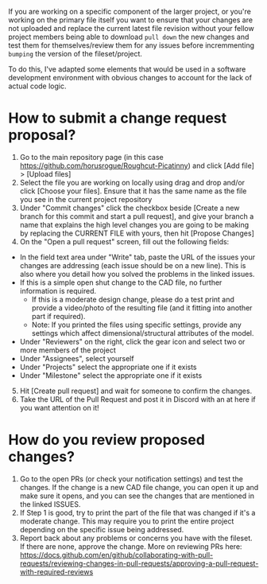 If you are working on a specific component of the larger project, or you're working on the primary file itself you want to ensure that your changes
are not uploaded and replace the current latest file revision without your fellow project members being able to download `pull down` the new changes
and test them for themselves/review them for any issues before incremmenting `bumping` the version of the fileset/project. 

To do this, I've adapted some elements that would be used in a software development environment with obvious changes to account for the lack of
actual code logic.

# How to submit a change request proposal?

1. Go to the main repository page (in this case https://github.com/horusrogue/Roughcut-Picatinny) and click [Add file] > [Upload files]
2. Select the file you are working on locally using drag and drop and/or click [Choose your files]. Ensure that it has the same name as the file
you see in the current project repository
3. Under "Commit changes" click the checkbox beside [Create a new branch for this commit and start a pull request], and give your branch a name
that explains the high level changes you are going to be making by replacing the CURRENT FILE with yours, then hit [Propose Changes]
4. On the "Open a pull request" screen, fill out the following fields:

- In the field text area under "Write" tab, paste the URL of the issues your changes are addressing (each issue should be on a new line). This is
also where you detail how you solved the problems in the linked issues. 
- If this is a simple open shut change to the CAD file, no further information is required. 
  - If this is a moderate design change, please do a test print and provide a video/photo of the resulting file (and it fitting into another part if
required). 
  - Note: If you printed the files using specific settings, provide any settings which affect dimensional/structural attributes of the model. 
- Under "Reviewers" on the right, click the gear icon and select two or more members of the project
- Under "Assignees", select yourself
- Under "Projects" select the appropriate one if it exists
- Under "Milestone" select the appropriate one if it exists

5. Hit [Create pull request] and wait for someone to confirm the changes.
6. Take the URL of the Pull Request and post it in Discord with an at here if you want attention on it!

# How do you review proposed changes? 
1. Go to the open PRs (or check your notification settings) and test the changes. If the change is a new CAD file change, you can open it up and
make sure it opens, and you can see the changes that are mentioned in the linked ISSUES.
2. If Step 1 is good, try to print the part of the file that was changed if it's a moderate change. This may require you to print the entire
project depending on the specific issue being addressed. 
3. Report back about any problems or concerns you have with the fileset. If there are none, approve the change. More on reviewing PRs here:
https://docs.github.com/en/github/collaborating-with-pull-requests/reviewing-changes-in-pull-requests/approving-a-pull-request-with-required-reviews
